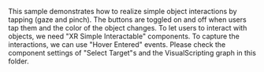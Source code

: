 This sample demonstrates how to realize simple object interactions by tapping (gaze and pinch).
The buttons are toggled on and off when users tap them and the color of the object changes.
To let users to interact with objects, we need "XR Simple Interactable" components.
To capture the interactions, we can use "Hover Entered" events.
Please check the component settings of "Select Target"s and the VisualScripting graph in this folder.